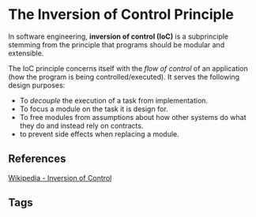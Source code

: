 # The Inversion of Control Principle

In software engineering, **inversion of control (IoC)** is a subprinciple stemming from the principle that programs should be modular and extensible.  

The IoC principle concerns itself with the *flow of control* of an application (how the program is being controlled/executed). It serves the following design purposes:
* To *decouple* the execution of a task from implementation.  
* To focus a module on the task it is design for.  
* To free modules from assumptions about how other systems do what they do and instead rely on contracts.  
* to prevent side effects when replacing a module.  

## References
[Wikipedia - Inversion of Control](https://en.wikipedia.org/wiki/Inversion_of_control)  

## Tags

